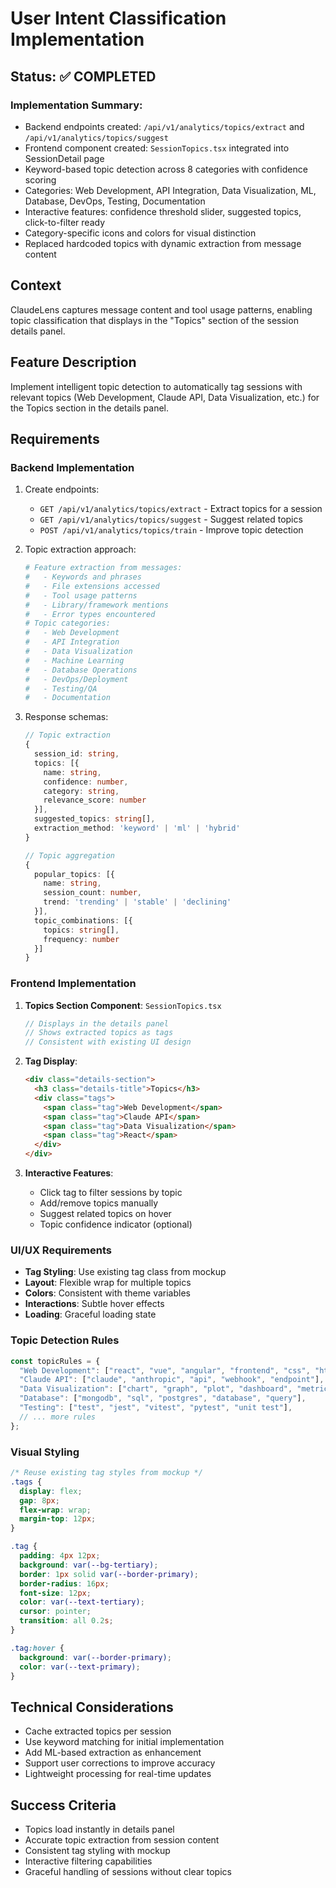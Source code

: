 # User Intent Classification Implementation

## Status: ✅ COMPLETED

### Implementation Summary:
- Backend endpoints created: `/api/v1/analytics/topics/extract` and `/api/v1/analytics/topics/suggest`
- Frontend component created: `SessionTopics.tsx` integrated into SessionDetail page
- Keyword-based topic detection across 8 categories with confidence scoring
- Categories: Web Development, API Integration, Data Visualization, ML, Database, DevOps, Testing, Documentation
- Interactive features: confidence threshold slider, suggested topics, click-to-filter ready
- Category-specific icons and colors for visual distinction
- Replaced hardcoded topics with dynamic extraction from message content

## Context
ClaudeLens captures message content and tool usage patterns, enabling topic classification that displays in the "Topics" section of the session details panel.

## Feature Description
Implement intelligent topic detection to automatically tag sessions with relevant topics (Web Development, Claude API, Data Visualization, etc.) for the Topics section in the details panel.

## Requirements

### Backend Implementation
1. Create endpoints:
   - `GET /api/v1/analytics/topics/extract` - Extract topics for a session
   - `GET /api/v1/analytics/topics/suggest` - Suggest related topics
   - `POST /api/v1/analytics/topics/train` - Improve topic detection

2. Topic extraction approach:
   ```python
   # Feature extraction from messages:
   #   - Keywords and phrases
   #   - File extensions accessed
   #   - Tool usage patterns
   #   - Library/framework mentions
   #   - Error types encountered
   # Topic categories:
   #   - Web Development
   #   - API Integration
   #   - Data Visualization
   #   - Machine Learning
   #   - Database Operations
   #   - DevOps/Deployment
   #   - Testing/QA
   #   - Documentation
   ```

3. Response schemas:
   ```typescript
   // Topic extraction
   {
     session_id: string,
     topics: [{
       name: string,
       confidence: number,
       category: string,
       relevance_score: number
     }],
     suggested_topics: string[],
     extraction_method: 'keyword' | 'ml' | 'hybrid'
   }

   // Topic aggregation
   {
     popular_topics: [{
       name: string,
       session_count: number,
       trend: 'trending' | 'stable' | 'declining'
     }],
     topic_combinations: [{
       topics: string[],
       frequency: number
     }]
   }
   ```

### Frontend Implementation

1. **Topics Section Component**: `SessionTopics.tsx`
   ```typescript
   // Displays in the details panel
   // Shows extracted topics as tags
   // Consistent with existing UI design
   ```

2. **Tag Display**:
   ```html
   <div class="details-section">
     <h3 class="details-title">Topics</h3>
     <div class="tags">
       <span class="tag">Web Development</span>
       <span class="tag">Claude API</span>
       <span class="tag">Data Visualization</span>
       <span class="tag">React</span>
     </div>
   </div>
   ```

3. **Interactive Features**:
   - Click tag to filter sessions by topic
   - Add/remove topics manually
   - Suggest related topics on hover
   - Topic confidence indicator (optional)

### UI/UX Requirements
- **Tag Styling**: Use existing tag class from mockup
- **Layout**: Flexible wrap for multiple topics
- **Colors**: Consistent with theme variables
- **Interactions**: Subtle hover effects
- **Loading**: Graceful loading state

### Topic Detection Rules
```typescript
const topicRules = {
  "Web Development": ["react", "vue", "angular", "frontend", "css", "html"],
  "Claude API": ["claude", "anthropic", "api", "webhook", "endpoint"],
  "Data Visualization": ["chart", "graph", "plot", "dashboard", "metrics"],
  "Database": ["mongodb", "sql", "postgres", "database", "query"],
  "Testing": ["test", "jest", "vitest", "pytest", "unit test"],
  // ... more rules
};
```

### Visual Styling
```css
/* Reuse existing tag styles from mockup */
.tags {
  display: flex;
  gap: 8px;
  flex-wrap: wrap;
  margin-top: 12px;
}

.tag {
  padding: 4px 12px;
  background: var(--bg-tertiary);
  border: 1px solid var(--border-primary);
  border-radius: 16px;
  font-size: 12px;
  color: var(--text-tertiary);
  cursor: pointer;
  transition: all 0.2s;
}

.tag:hover {
  background: var(--border-primary);
  color: var(--text-primary);
}
```

## Technical Considerations
- Cache extracted topics per session
- Use keyword matching for initial implementation
- Add ML-based extraction as enhancement
- Support user corrections to improve accuracy
- Lightweight processing for real-time updates

## Success Criteria
- Topics load instantly in details panel
- Accurate topic extraction from session content
- Consistent tag styling with mockup
- Interactive filtering capabilities
- Graceful handling of sessions without clear topics
